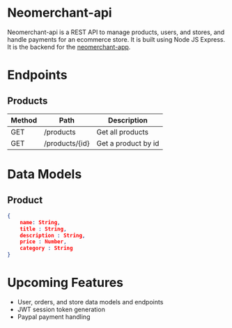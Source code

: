 # Neomerchant-api

Neomerchant-api is a REST API to manage products, users, and stores, and handle payments for an ecommerce store. It is built using Node JS Express. It is the backend for the [neomerchant-app](https://github.com/frayfray248/neomerchant-app).

# Endpoints

## Products

| Method | Path | Description |
| ----- | ----- | ----- |
| GET | /products | Get all products |
| GET | /products/{id} | Get a product by id |

# Data Models

## Product

```json
{
    name: String,
    title : String,
    description : String,
    price : Number,
    category : String
}
```

# Upcoming Features

- User, orders, and store data models and endpoints
- JWT session token generation
- Paypal payment handling

